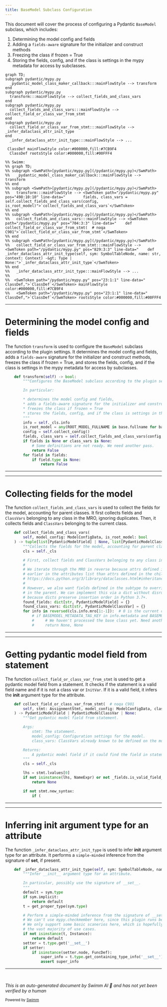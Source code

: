 ```yaml
---
title: BaseModel Subclass Configuration
---
```

This document will cover the process of configuring a Pydantic <SwmToken path="/pydantic/mypy.py" pos="486:8:8" line-data="        &quot;&quot;&quot;Configures the BaseModel subclass according to the plugin settings.">`BaseModel`</SwmToken> subclass, which includes:

1. Determining the model config and fields
2. Adding a <SwmToken path="/pydantic/mypy.py" pos="491:7:9" line-data="        * adds a fields-aware signature for the initializer and construct methods">`fields-aware`</SwmToken> signature for the initializer and construct methods
3. Freezing the class if frozen = True
4. Storing the fields, config, and if the class is settings in the mypy metadata for access by subclasses.

```mermaid
graph TD;
subgraph pydantic/mypy.py
  _pydantic_model_class_maker_callback:::mainFlowStyle --> transform
end
subgraph pydantic/mypy.py
  transform:::mainFlowStyle --> collect_fields_and_class_vars
end
subgraph pydantic/mypy.py
  collect_fields_and_class_vars:::mainFlowStyle --> collect_field_or_class_var_from_stmt
end
subgraph pydantic/mypy.py
  collect_field_or_class_var_from_stmt:::mainFlowStyle --> _infer_dataclass_attr_init_type
end
  _infer_dataclass_attr_init_type:::mainFlowStyle --> ...

 ClassDef mainFlowStyle color:#000000,fill:#7CB9F4
  ClassDef rootsStyle color:#000000,fill:#00FFF4

%% Swimm:
%% graph TD;
%% subgraph <SwmPath>[pydantic/mypy.py](/pydantic/mypy.py)</SwmPath>
%%   _pydantic_model_class_maker_callback:::mainFlowStyle --> transform
%% end
%% subgraph <SwmPath>[pydantic/mypy.py](/pydantic/mypy.py)</SwmPath>
%%   transform:::mainFlowStyle --> <SwmToken path="/pydantic/mypy.py" pos="498:10:10" line-data="        fields, class_vars = self.collect_fields_and_class_vars(config, is_root_model)">`collect_fields_and_class_vars`</SwmToken>
%% end
%% subgraph <SwmPath>[pydantic/mypy.py](/pydantic/mypy.py)</SwmPath>
%%   collect_fields_and_class_vars:::mainFlowStyle --> <SwmToken path="/pydantic/mypy.py" pos="704:3:3" line-data="    def collect_field_or_class_var_from_stmt(  # noqa C901">`collect_field_or_class_var_from_stmt`</SwmToken>
%% end
%% subgraph <SwmPath>[pydantic/mypy.py](/pydantic/mypy.py)</SwmPath>
%%   collect_field_or_class_var_from_stmt:::mainFlowStyle --> <SwmToken path="/pydantic/mypy.py" pos="829:3:3" line-data="    def _infer_dataclass_attr_init_type(self, sym: SymbolTableNode, name: str, context: Context) -&gt; Type | None:">`_infer_dataclass_attr_init_type`</SwmToken>
%% end
%%   _infer_dataclass_attr_init_type:::mainFlowStyle --> ...
%% 
%%  <SwmToken path="/pydantic/mypy.py" pos="23:1:1" line-data="    ClassDef,">`ClassDef`</SwmToken> mainFlowStyle color:#000000,fill:#7CB9F4
%%   <SwmToken path="/pydantic/mypy.py" pos="23:1:1" line-data="    ClassDef,">`ClassDef`</SwmToken> rootsStyle color:#000000,fill:#00FFF4
```

<SwmSnippet path="/pydantic/mypy.py" line="485">

---

# Determining the model config and fields

The function <SwmToken path="/pydantic/mypy.py" pos="485:3:3" line-data="    def transform(self) -&gt; bool:">`transform`</SwmToken> is used to configure the <SwmToken path="/pydantic/mypy.py" pos="486:8:8" line-data="        &quot;&quot;&quot;Configures the BaseModel subclass according to the plugin settings.">`BaseModel`</SwmToken> subclass according to the plugin settings. It determines the model config and fields, adds a <SwmToken path="/pydantic/mypy.py" pos="491:7:9" line-data="        * adds a fields-aware signature for the initializer and construct methods">`fields-aware`</SwmToken> signature for the initializer and construct methods, freezes the class if frozen = True, and stores the fields, config, and if the class is settings in the mypy metadata for access by subclasses.

```python
    def transform(self) -> bool:
        """Configures the BaseModel subclass according to the plugin settings.

        In particular:

        * determines the model config and fields,
        * adds a fields-aware signature for the initializer and construct methods
        * freezes the class if frozen = True
        * stores the fields, config, and if the class is settings in the mypy metadata for access by subclasses
        """
        info = self._cls.info
        is_root_model = any(ROOT_MODEL_FULLNAME in base.fullname for base in info.mro[:-1])
        config = self.collect_config()
        fields, class_vars = self.collect_fields_and_class_vars(config, is_root_model)
        if fields is None or class_vars is None:
            # Some definitions are not ready. We need another pass.
            return False
        for field in fields:
            if field.type is None:
                return False

```

---

</SwmSnippet>

<SwmSnippet path="/pydantic/mypy.py" line="625">

---

# Collecting fields for the model

The function <SwmToken path="/pydantic/mypy.py" pos="625:3:3" line-data="    def collect_fields_and_class_vars(">`collect_fields_and_class_vars`</SwmToken> is used to collect the fields for the model, accounting for parent classes. It first collects fields and <SwmToken path="/pydantic/mypy.py" pos="631:12:12" line-data="        # First, collect fields and ClassVars belonging to any class in the MRO, ignoring duplicates.">`ClassVars`</SwmToken> belonging to any class in the MRO, ignoring duplicates. Then, it collects fields and <SwmToken path="/pydantic/mypy.py" pos="631:12:12" line-data="        # First, collect fields and ClassVars belonging to any class in the MRO, ignoring duplicates.">`ClassVars`</SwmToken> belonging to the current class.

```python
    def collect_fields_and_class_vars(
        self, model_config: ModelConfigData, is_root_model: bool
    ) -> tuple[list[PydanticModelField] | None, list[PydanticModelClassVar] | None]:
        """Collects the fields for the model, accounting for parent classes."""
        cls = self._cls

        # First, collect fields and ClassVars belonging to any class in the MRO, ignoring duplicates.
        #
        # We iterate through the MRO in reverse because attrs defined in the parent must appear
        # earlier in the attributes list than attrs defined in the child. See:
        # https://docs.python.org/3/library/dataclasses.html#inheritance
        #
        # However, we also want fields defined in the subtype to override ones defined
        # in the parent. We can implement this via a dict without disrupting the attr order
        # because dicts preserve insertion order in Python 3.7+.
        found_fields: dict[str, PydanticModelField] = {}
        found_class_vars: dict[str, PydanticModelClassVar] = {}
        for info in reversed(cls.info.mro[1:-1]):  # 0 is the current class, -2 is BaseModel, -1 is object
            # if BASEMODEL_METADATA_TAG_KEY in info.metadata and BASEMODEL_METADATA_KEY not in info.metadata:
            #     # We haven't processed the base class yet. Need another pass.
            #     return None, None
```

---

</SwmSnippet>

<SwmSnippet path="/pydantic/mypy.py" line="704">

---

# Getting pydantic model field from statement

The function <SwmToken path="/pydantic/mypy.py" pos="704:3:3" line-data="    def collect_field_or_class_var_from_stmt(  # noqa C901">`collect_field_or_class_var_from_stmt`</SwmToken> is used to get a pydantic model field from a statement. It checks if the statement is a valid field name and if it is not a class var or <SwmToken path="/pydantic/mypy.py" pos="785:6:6" line-data="        # x: InitVar[int] is not supported in BaseModel">`InitVar`</SwmToken>. If it is a valid field, it infers the **init** argument type for the attribute.

```python
    def collect_field_or_class_var_from_stmt(  # noqa C901
        self, stmt: AssignmentStmt, model_config: ModelConfigData, class_vars: dict[str, PydanticModelClassVar]
    ) -> PydanticModelField | PydanticModelClassVar | None:
        """Get pydantic model field from statement.

        Args:
            stmt: The statement.
            model_config: Configuration settings for the model.
            class_vars: ClassVars already known to be defined on the model.

        Returns:
            A pydantic model field if it could find the field in statement. Otherwise, `None`.
        """
        cls = self._cls

        lhs = stmt.lvalues[0]
        if not isinstance(lhs, NameExpr) or not _fields.is_valid_field_name(lhs.name) or lhs.name == 'model_config':
            return None

        if not stmt.new_syntax:
            if (
```

---

</SwmSnippet>

<SwmSnippet path="/pydantic/mypy.py" line="829">

---

# Inferring **init** argument type for an attribute

The function <SwmToken path="/pydantic/mypy.py" pos="829:3:3" line-data="    def _infer_dataclass_attr_init_type(self, sym: SymbolTableNode, name: str, context: Context) -&gt; Type | None:">`_infer_dataclass_attr_init_type`</SwmToken> is used to infer **init** argument type for an attribute. It performs a <SwmToken path="/pydantic/mypy.py" pos="839:7:9" line-data="        # Perform a simple-minded inference from the signature of __set__, if present.">`simple-minded`</SwmToken> inference from the signature of **set**, if present.

```python
    def _infer_dataclass_attr_init_type(self, sym: SymbolTableNode, name: str, context: Context) -> Type | None:
        """Infer __init__ argument type for an attribute.

        In particular, possibly use the signature of __set__.
        """
        default = sym.type
        if sym.implicit:
            return default
        t = get_proper_type(sym.type)

        # Perform a simple-minded inference from the signature of __set__, if present.
        # We can't use mypy.checkmember here, since this plugin runs before type checking.
        # We only support some basic scanerios here, which is hopefully sufficient for
        # the vast majority of use cases.
        if not isinstance(t, Instance):
            return default
        setter = t.type.get('__set__')
        if setter:
            if isinstance(setter.node, FuncDef):
                super_info = t.type.get_containing_type_info('__set__')
                assert super_info
```

---

</SwmSnippet>

&nbsp;

*This is an auto-generated document by Swimm AI 🌊 and has not yet been verified by a human*

<SwmMeta version="3.0.0" repo-id="Z2l0aHViJTNBJTNBREVNTy1weWRhbnRpYyUzQSUzQWdpbGFkbmF2b3Q=" repo-name="DEMO-pydantic"><sup>Powered by [Swimm](https://app.swimm.io/)</sup></SwmMeta>

